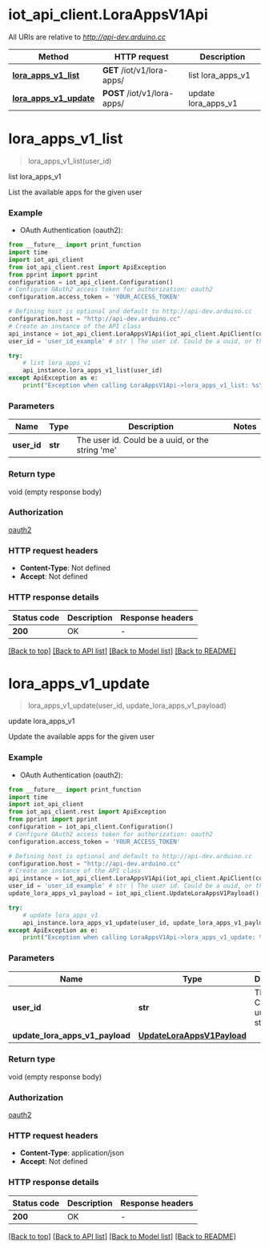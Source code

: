 # iot_api_client.LoraAppsV1Api

All URIs are relative to *http://api-dev.arduino.cc*

Method | HTTP request | Description
------------- | ------------- | -------------
[**lora_apps_v1_list**](LoraAppsV1Api.md#lora_apps_v1_list) | **GET** /iot/v1/lora-apps/ | list lora_apps_v1
[**lora_apps_v1_update**](LoraAppsV1Api.md#lora_apps_v1_update) | **POST** /iot/v1/lora-apps/ | update lora_apps_v1


# **lora_apps_v1_list**
> lora_apps_v1_list(user_id)

list lora_apps_v1

List the available apps for the given user

### Example

* OAuth Authentication (oauth2):
```python
from __future__ import print_function
import time
import iot_api_client
from iot_api_client.rest import ApiException
from pprint import pprint
configuration = iot_api_client.Configuration()
# Configure OAuth2 access token for authorization: oauth2
configuration.access_token = 'YOUR_ACCESS_TOKEN'

# Defining host is optional and default to http://api-dev.arduino.cc
configuration.host = "http://api-dev.arduino.cc"
# Create an instance of the API class
api_instance = iot_api_client.LoraAppsV1Api(iot_api_client.ApiClient(configuration))
user_id = 'user_id_example' # str | The user id. Could be a uuid, or the string 'me'

try:
    # list lora_apps_v1
    api_instance.lora_apps_v1_list(user_id)
except ApiException as e:
    print("Exception when calling LoraAppsV1Api->lora_apps_v1_list: %s\n" % e)
```

### Parameters

Name | Type | Description  | Notes
------------- | ------------- | ------------- | -------------
 **user_id** | **str**| The user id. Could be a uuid, or the string &#39;me&#39; | 

### Return type

void (empty response body)

### Authorization

[oauth2](../README.md#oauth2)

### HTTP request headers

 - **Content-Type**: Not defined
 - **Accept**: Not defined

### HTTP response details
| Status code | Description | Response headers |
|-------------|-------------|------------------|
**200** | OK |  -  |

[[Back to top]](#) [[Back to API list]](../README.md#documentation-for-api-endpoints) [[Back to Model list]](../README.md#documentation-for-models) [[Back to README]](../README.md)

# **lora_apps_v1_update**
> lora_apps_v1_update(user_id, update_lora_apps_v1_payload)

update lora_apps_v1

Update the available apps for the given user

### Example

* OAuth Authentication (oauth2):
```python
from __future__ import print_function
import time
import iot_api_client
from iot_api_client.rest import ApiException
from pprint import pprint
configuration = iot_api_client.Configuration()
# Configure OAuth2 access token for authorization: oauth2
configuration.access_token = 'YOUR_ACCESS_TOKEN'

# Defining host is optional and default to http://api-dev.arduino.cc
configuration.host = "http://api-dev.arduino.cc"
# Create an instance of the API class
api_instance = iot_api_client.LoraAppsV1Api(iot_api_client.ApiClient(configuration))
user_id = 'user_id_example' # str | The user id. Could be a uuid, or the string 'me'
update_lora_apps_v1_payload = iot_api_client.UpdateLoraAppsV1Payload() # UpdateLoraAppsV1Payload | 

try:
    # update lora_apps_v1
    api_instance.lora_apps_v1_update(user_id, update_lora_apps_v1_payload)
except ApiException as e:
    print("Exception when calling LoraAppsV1Api->lora_apps_v1_update: %s\n" % e)
```

### Parameters

Name | Type | Description  | Notes
------------- | ------------- | ------------- | -------------
 **user_id** | **str**| The user id. Could be a uuid, or the string &#39;me&#39; | 
 **update_lora_apps_v1_payload** | [**UpdateLoraAppsV1Payload**](UpdateLoraAppsV1Payload.md)|  | 

### Return type

void (empty response body)

### Authorization

[oauth2](../README.md#oauth2)

### HTTP request headers

 - **Content-Type**: application/json
 - **Accept**: Not defined

### HTTP response details
| Status code | Description | Response headers |
|-------------|-------------|------------------|
**200** | OK |  -  |

[[Back to top]](#) [[Back to API list]](../README.md#documentation-for-api-endpoints) [[Back to Model list]](../README.md#documentation-for-models) [[Back to README]](../README.md)

